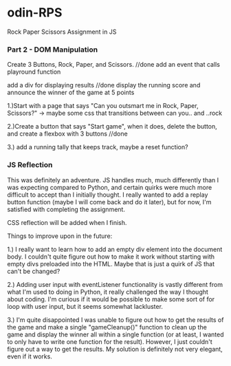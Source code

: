 # odin-RPS
Rock Paper Scissors Assignment in JS

### Part 2 - DOM Manipulation ###
Create 3 Buttons, Rock, Paper, and Scissors. //done
add an event that calls playround function

add a div for displaying results //done
display the running score and announce the winner of the game at 5 points


1.)Start with a page that says
"Can you outsmart me in Rock, Paper, Scissors?"
-> maybe some css that transitions between can you.. and ..rock

2.)Create a button that says "Start game", when it does, delete the button, and create a flexbox with 3 buttons //done

3.) add a running tally that keeps track, maybe a reset function?

### JS Reflection ###
This was definitely an adventure. JS handles much, much differently than I was expecting compared to Python, and certain quirks were much more difficult to accept than I initially thought. I really wanted to add a replay button function (maybe I will come back and do it later), but for now, I'm satisfied with completing the assignment.

CSS reflection will be added when I finish.

Things to improve upon in the future:

1.) I really want to learn how to add an empty div element into the document body. I couldn't quite figure out how to make it work without starting with empty divs preloaded into the HTML. Maybe that is just a quirk of JS that can't be changed?

2.) Adding user input with eventListener functionality is vastly different from what I'm used to doing in Python, it really challenged the way I thought about coding. I'm curious if it would be possible to make some sort of for loop with user input, but it seems somewhat lackluster.

3.) I'm quite disappointed I was unable to figure out how to get the results of the game and make a single "gameCleanup()" function to clean up the game and display the winner all within a single function (or at least, I wanted to only have to write one function for the result). However, I just couldn't figure out a way to get the results. My solution is definitely not very elegant, even if it works.
